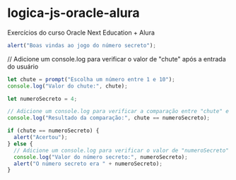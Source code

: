 # logica-js-oracle-alura
Exercícios do curso Oracle Next Education + Alura 
```js
alert("Boas vindas ao jogo do número secreto");
````
// Adicione um console.log para verificar o valor de "chute" após a entrada do usuário
```js
let chute = prompt("Escolha um número entre 1 e 10");
console.log("Valor do chute:", chute);

let numeroSecreto = 4;

// Adicione um console.log para verificar a comparação entre "chute" e "numeroSecreto"
console.log("Resultado da comparação:", chute == numeroSecreto);

if (chute == numeroSecreto) {
  alert("Acertou");
} else {
  // Adicione um console.log para verificar o valor de "numeroSecreto" quando o jogador erra
  console.log("Valor do número secreto:", numeroSecreto);
  alert("O número secreto era " + numeroSecreto);
}
```
